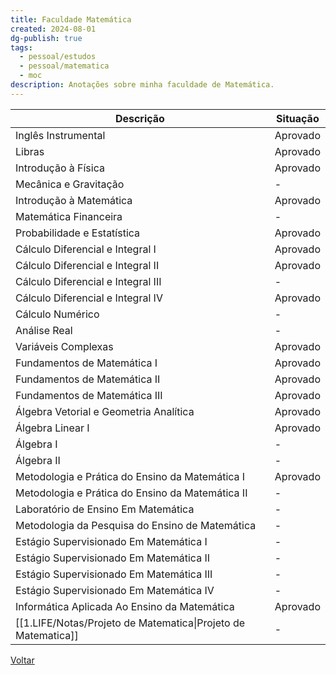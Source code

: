 ```yaml
---
title: Faculdade Matemática
created: 2024-08-01
dg-publish: true
tags:
  - pessoal/estudos
  - pessoal/matematica
  - moc
description: Anotações sobre minha faculdade de Matemática.
---
```


| Descrição                                        | Situação |
| ------------------------------------------------ | -------- |
| Inglês Instrumental                              | Aprovado |
| Libras                                           | Aprovado |
| Introdução à Física                              | Aprovado |
| Mecânica e Gravitação                            | -        |
| Introdução à Matemática                          | Aprovado |
| Matemática Financeira                            | -        |
| Probabilidade e Estatística                      | Aprovado |
| Cálculo Diferencial e Integral I                 | Aprovado |
| Cálculo Diferencial e Integral II                | Aprovado |
| Cálculo Diferencial e Integral III               | -        |
| Cálculo Diferencial e Integral IV                | Aprovado |
| Cálculo Numérico                                 | -        |
| Análise Real                                     | -        |
| Variáveis Complexas                              | Aprovado |
| Fundamentos de Matemática I                      | Aprovado |
| Fundamentos de Matemática II                     | Aprovado |
| Fundamentos de Matemática III                    | Aprovado |
| Álgebra Vetorial e Geometria Analítica           | Aprovado |
| Álgebra Linear I                                 | Aprovado |
| Álgebra I                                        | -        |
| Álgebra II                                       | -        |
| Metodologia e Prática do Ensino da Matemática I  | Aprovado |
| Metodologia e Prática do Ensino da Matemática II | -        |
| Laboratório de Ensino Em Matemática              | -        |
| Metodologia da Pesquisa do Ensino de Matemática  | -        |
| Estágio Supervisionado Em Matemática I           | -        |
| Estágio Supervisionado Em Matemática II          | -        |
| Estágio Supervisionado Em Matemática III         | -        |
| Estágio Supervisionado Em Matemática IV          | -        |
| Informática Aplicada Ao Ensino da Matemática     | Aprovado |
| [[1.LIFE/Notas/Projeto de Matematica\|Projeto de Matematica]]                            | -        |
[Voltar](1.LIFE/index)
